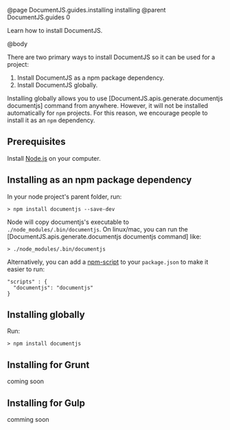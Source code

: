 @page DocumentJS.guides.installing installing
@parent DocumentJS.guides 0

Learn how to install DocumentJS.

@body

There are two primary ways to install DocumentJS so it can be used for a project:

1. Install DocumentJS as a npm package dependency.
1. Install DocumentJS globally.


Installing globally allows you to use [DocumentJS.apis.generate.documentjs documentjs] command
from anywhere. However, it will not be installed 
automatically for `npm` projects. For this reason, we encourage people to install it as
an `npm` dependency.

## Prerequisites

Install [Node.js](http://nodejs.org/) on your computer.

## Installing as an npm package dependency

In your node project's parent folder, run:

    > npm install documentjs --save-dev

Node will copy documentjs's executable to `./node_modules/.bin/documentjs`. On linux/mac, you
can run the [DocumentJS.apis.generate.documentjs documentjs command] like:

    > ./node_modules/.bin/documentjs

Alternatively, you can add a [npm-script](https://www.npmjs.org/doc/misc/npm-scripts.html) to your 
`package.json` to make 
it easier to run:

    "scripts" : {
      "documentjs": "documentjs"
    }


## Installing globally

Run:

    > npm install documentjs



## Installing for Grunt

coming soon

## Installing for Gulp

comming soon